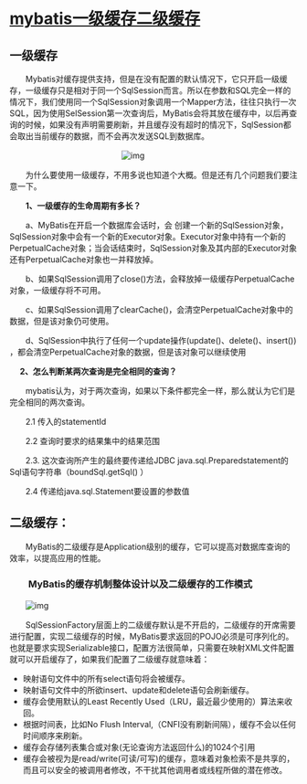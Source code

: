 # [mybatis一级缓存二级缓存](https://www.cnblogs.com/happyflyingpig/p/7739749.html)

## 一级缓存

　　Mybatis对缓存提供支持，但是在没有配置的默认情况下，它只开启一级缓存，一级缓存只是相对于同一个SqlSession而言。所以在参数和SQL完全一样的情况下，我们使用同一个SqlSession对象调用一个Mapper方法，往往只执行一次SQL，因为使用SelSession第一次查询后，MyBatis会将其放在缓存中，以后再查询的时候，如果没有声明需要刷新，并且缓存没有超时的情况下，SqlSession都会取出当前缓存的数据，而不会再次发送SQL到数据库。

　　　　　　　　　　　　　　![img](https://images2017.cnblogs.com/blog/1254583/201710/1254583-20171026214546023-1354746770.png)

　　为什么要使用一级缓存，不用多说也知道个大概。但是还有几个问题我们要注意一下。

　　**1、一级缓存的生命周期有多长？**

　　a、MyBatis在开启一个数据库会话时，会 创建一个新的SqlSession对象，SqlSession对象中会有一个新的Executor对象。Executor对象中持有一个新的PerpetualCache对象；当会话结束时，SqlSession对象及其内部的Executor对象还有PerpetualCache对象也一并释放掉。

　　b、如果SqlSession调用了close()方法，会释放掉一级缓存PerpetualCache对象，一级缓存将不可用。

　　c、如果SqlSession调用了clearCache()，会清空PerpetualCache对象中的数据，但是该对象仍可使用。

　　d、SqlSession中执行了任何一个update操作(update()、delete()、insert()) ，都会清空PerpetualCache对象的数据，但是该对象可以继续使用

　  **2、怎么判断某两次查询是完全相同的查询？**

　　mybatis认为，对于两次查询，如果以下条件都完全一样，那么就认为它们是完全相同的两次查询。

　　2.1 传入的statementId

　　2.2 查询时要求的结果集中的结果范围

　　2.3. 这次查询所产生的最终要传递给JDBC java.sql.Preparedstatement的Sql语句字符串（boundSql.getSql() ）

　　2.4 传递给java.sql.Statement要设置的参数值

## 二级缓存：

　　MyBatis的二级缓存是Application级别的缓存，它可以提高对数据库查询的效率，以提高应用的性能。

### 　　MyBatis的缓存机制整体设计以及二级缓存的工作模式

　　![img](https://images2017.cnblogs.com/blog/1254583/201710/1254583-20171029185910164-1823278112.png)

 

　　SqlSessionFactory层面上的二级缓存默认是不开启的，二级缓存的开席需要进行配置，实现二级缓存的时候，MyBatis要求返回的POJO必须是可序列化的。 也就是要求实现Serializable接口，配置方法很简单，只需要在映射XML文件配置就可以开启缓存了<cache/>，如果我们配置了二级缓存就意味着：

- 映射语句文件中的所有select语句将会被缓存。
- 映射语句文件中的所欲insert、update和delete语句会刷新缓存。
- 缓存会使用默认的Least Recently Used（LRU，最近最少使用的）算法来收回。
- 根据时间表，比如No Flush Interval,（CNFI没有刷新间隔），缓存不会以任何时间顺序来刷新。
- 缓存会存储列表集合或对象(无论查询方法返回什么)的1024个引用
- 缓存会被视为是read/write(可读/可写)的缓存，意味着对象检索不是共享的，而且可以安全的被调用者修改，不干扰其他调用者或线程所做的潜在修改。